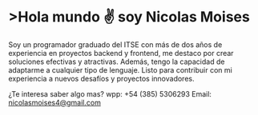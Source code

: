 <h1> >Hola mundo ✌ soy Nicolas Moises</h1> 

Soy un programador graduado del ITSE con más de dos años de experiencia en proyectos backend y frontend, me destaco por crear soluciones efectivas y atractivas. Además, tengo la capacidad de adaptarme a cualquier tipo de lenguaje. Listo para contribuir con mi experiencia a nuevos
desafíos y proyectos innovadores.

¿Te interesa saber algo mas?
wpp: +54 (385) 5306293
Email: nicolasmoises4@gmail.com
